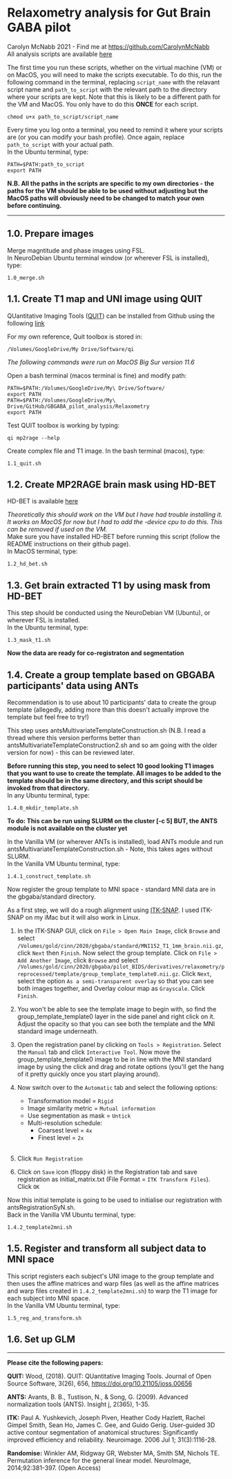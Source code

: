 # Relaxometry analysis for Gut Brain GABA pilot
Carolyn McNabb 2021 - Find me at https://github.com/CarolynMcNabb</br>
All analysis scripts are available [here](https://github.com/CarolynMcNabb/GBGABA_pilot_analysis/tree/main/Relaxometry)

The first time you run these scripts, whether on the virtual machine (VM) or on MacOS, you will need to make the scripts executable. To do this, run the following command in the terminal, replacing `script_name` with the relavant script name and `path_to_script` with the relevant path to the directory where your scripts are kept. Note that this is likely to be a different path for the VM and MacOS. You only have to do this **ONCE** for each script.
```
chmod u+x path_to_script/script_name
```

Every time you log onto a terminal, you need to remind it where your scripts are (or you can modify your bash profile). Once again, replace `path_to_script` with your actual path. <br/>
In the Ubuntu terminal, type:
```
PATH=$PATH:path_to_script
export PATH
```

**N.B. All the paths in the scripts are specific to my own directories - the paths for the VM should be able to be used without adjusting but the MacOS paths will obviously need to be changed to match your own before continuing.** 

___ 

## 1.0. Prepare images
Merge magntitude and phase images using FSL. <br/>
In NeuroDebian Ubuntu terminal window (or wherever FSL is installed), type:
```
1.0_merge.sh
```

## 1.1. Create T1 map and UNI image using QUIT 

QUantitative Imaging Tools ([QUIT](https://quit.readthedocs.io/en/latest/index.html)) can be installed from Github using the following [link](http://github.com/spinicist/QUIT/releases)

For my own reference, Quit toolbox is stored in:
```
/Volumes/GoogleDrive/My Drive/Software/qi 
```
 *The following commands were run on MacOS Big Sur version 11.6*
 
Open a bash terminal (macos terminal is fine) and modify path:
```
PATH=$PATH:/Volumes/GoogleDrive/My\ Drive/Software/
export PATH
PATH=$PATH:/Volumes/GoogleDrive/My\ Drive/GitHub/GBGABA_pilot_analysis/Relaxometry
export PATH
```

Test QUIT toolbox is working by typing:
```
qi mp2rage --help
```

Create complex file and T1 image.
In the bash terminal (macos), type:
```
1.1_quit.sh
```

## 1.2. Create MP2RAGE brain mask using HD-BET 
HD-BET is available [here](https://github.com/MIC-DKFZ/HD-BET)

*Theoretically this should work on the VM but I have had trouble installing it. It works on MacOS for now but I had to add the -device cpu to do this. This can be removed if used on the VM.*<br/>
Make sure you have installed HD-BET before running this script (follow the README instructions on their github page).<br/>
In MacOS terminal, type:

```
1.2_hd_bet.sh
```

## 1.3. Get brain extracted T1 by using mask from HD-BET
This step should be conducted using the NeuroDebian VM (Ubuntu), or wherever FSL is installed. <br/>
In the Ubuntu terminal, type:
```
1.3_mask_t1.sh
```

**Now the data are ready for co-registraton and segmentation** 

## 1.4. Create a group template based on GBGABA participants' data using ANTs 
Recommendation is to use about 10 participants' data to create the group template (allegedly, adding more than this doesn't actually improve the template but feel free to try!)

This step uses antsMultivariateTemplateConstruction.sh (N.B. I read a thread where this version performs better than antsMultivariateTemplateConstruction2.sh and so am going with the older version for now) - this can be reviewed later. 

**Before running this step, you need to select 10 good looking T1 images that you want to use to create the template. All images to be added to the template should be in the same directory, and this script should be invoked from that directory.**<br/>
In any Ubuntu terminal, type:
```
1.4.0_mkdir_template.sh
```

**To do: This can be run using SLURM on the cluster [-c 5] BUT, the ANTS module is not available on the cluster yet** 

In the Vanilla VM (or wherever ANTs is installed), load ANTs module and run antsMultivariateTemplateConstruction.sh - Note, this takes ages without SLURM.<br/>
In the Vanilla VM Ubuntu terminal, type:
```
1.4.1_construct_template.sh
```

Now register the group template to MNI space - standard MNI data are in the gbgaba/standard directory. 

As a first step, we will do a rough alignment using [ITK-SNAP](http://www.itksnap.org/download/snap/process.php?link=11444&root=nitrc). I used ITK-SNAP on my iMac but it will also work in Linux.

1. In the ITK-SNAP GUI, click on `File > Open Main Image`, click `Browse` and select `/Volumes/gold/cinn/2020/gbgaba/standard/MNI152_T1_1mm_brain.nii.gz`, click `Next` then `Finish`. Now select the group template. Click on `File > Add Another Image`, click `Browse` and select `/Volumes/gold/cinn/2020/gbgaba/pilot_BIDS/derivatives/relaxometry/preprocessed/template/group_template_template0.nii.gz`. Click `Next`, select the option `As a semi-transparent overlay` so that you can see both images together, and Overlay colour map as `Grayscale`. Click `Finish`.
1. You won't be able to see the template image to begin with, so find the group_template_template0 layer in the side panel and right click on it. Adjust the opacity so that you can see both the template and the MNI standard image underneath.
1. Open the registration panel by clicking on `Tools > Registration`. Select the `Manual` tab and click `Interactive Tool`. Now move the group_template_template0 image to be in line with the MNI standard image by using the click and drag and rotate options (you'll get the hang of it pretty quickly once you start playing around). 
1. Now switch over to the `Automatic` tab and select the following options:
    - Transformation model = `Rigid`
    - Image similarity metric = `Mutual information`
    - Use segmentation as mask = `Untick`
    - Multi-resolution schedule:
        - Coarsest level = `4x`
        - Finest level = `2x`<br/><br/>
        
1. Click `Run Registration`
1. Click on `Save` icon (floppy disk) in the Registration tab and save registration as initial_matrix.txt (File Format = `ITK Transform Files`). Click `OK`

Now this initial template is going to be used to initialise our registration with antsRegistrationSyN.sh. <br/>
Back in the Vanilla VM Ubuntu terminal, type:


```
1.4.2_template2mni.sh
```

## 1.5. Register and transform all subject data to MNI space 
This script registers each subject's UNI image to the group template and then uses the affine matrices and warp files (as well as the affine matrices and warp files created in `1.4.2_template2mni.sh`) to warp the T1 image for each subject into MNI space. <br/>
In the Vanilla VM Ubuntu terminal, type:
```
1.5_reg_and_transform.sh
```

## 1.6. Set up GLM

---

**Please cite the following papers:**

**QUIT:** Wood, (2018). QUIT: QUantitative Imaging Tools. Journal of Open Source Software, 3(26), 656, https://doi.org/10.21105/joss.00656

**ANTS:** Avants, B. B., Tustison, N., & Song, G. (2009). Advanced normalization tools (ANTS). Insight j, 2(365), 1-35.

**ITK:** Paul A. Yushkevich, Joseph Piven, Heather Cody Hazlett, Rachel Gimpel Smith, Sean Ho, James C. Gee, and Guido Gerig. User-guided 3D active contour segmentation of anatomical structures: Significantly improved efficiency and reliability. Neuroimage. 2006 Jul 1; 31(3):1116-28.

**Randomise:** Winkler AM, Ridgway GR, Webster MA, Smith SM, Nichols TE. Permutation inference for the general linear model. NeuroImage, 2014;92:381-397. (Open Access)